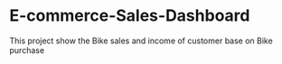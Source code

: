 # E-commerce-Sales-Dashboard
This project show the Bike sales and income of customer base on Bike purchase
